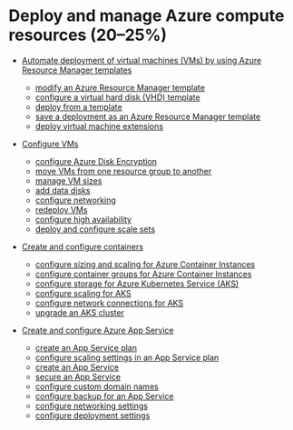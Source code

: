 # Deploy and manage Azure compute resources (20–25%)

<!-- TOC depthfrom:2 depthto:3 -->

- [Automate deployment of virtual machines (VMs) by using Azure Resource Manager templates](#automate-deployment-of-virtual-machines-(vms)-by-using-azure-resource-manager-templates)
    - [modify an Azure Resource Manager template](#modify-an-azure-resource-manager-template)
    - [configure a virtual hard disk (VHD) template](#configure-a-virtual-hard-disk-(vhd)-template)
    - [deploy from a template](#deploy-from-a-template)
    - [save a deployment as an Azure Resource Manager template](#save-a-deployment-as-an-azure-resource-manager-template)
    - [deploy virtual machine extensions](#deploy-virtual-machine-extensions)
- [Configure VMs](#configure-vms)
    - [configure Azure Disk Encryption](#configure-azure-disk-encryption)
    - [move VMs from one resource group to another](#move-vms-from-one-resource-group-to-another)
    - [manage VM sizes](#manage-vm-sizes)
    - [add data disks](#add-data-disks)
    - [configure networking](#configure-networking)
    - [redeploy VMs](#redeploy-vms)
    - [configure high availability](#configure-high-availability)
    - [deploy and configure scale sets](#deploy-and-configure-scale-sets)
- [Create and configure containers](#create-and-configure-containers)
    - [configure sizing and scaling for Azure Container Instances](#configure-sizing-and-scaling-for-azure-container-instances)
    - [configure container groups for Azure Container Instances](#configure-container-groups-for-azure-container-instances)
    - [configure storage for Azure Kubernetes Service (AKS)](#configure-storage-for-azure-kubernetes-service-(aks))
    - [configure scaling for AKS](#configure-scaling-for-aks)
    - [configure network connections for AKS](#configure-network-connections-for-aks)
    - [upgrade an AKS cluster](#upgrade-an-aks-cluster)
- [Create and configure Azure App Service](#create-and-configure-azure-app-service)
    - [create an App Service plan](#create-an-app-service-plan)  
    - [configure scaling settings in an App Service plan](#configure-scaling-settings-in-an-app-service-plan)
    - [create an App Service](#create-an-app-service)
    - [secure an App Service](#secure-an-app-service)
    - [configure custom domain names](#configure-custom-domain-names)
    - [configure backup for an App Service](#configure-backup-for-an-app-service)
    - [configure networking settings](#configure-networking-settings)
    - [configure deployment settings](#configure-deployment-settings)

    <!-- /TOC -->